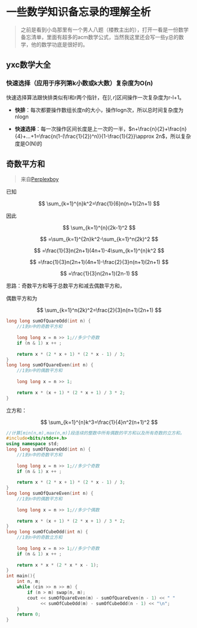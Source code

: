# 一些数学知识备忘录的理解全析

> 之前是看到小岛那里有一个男人八题（楼教主出的），打开一看是一份数学备忘清单，里面有超多的acm数学公式，当然我这里还会写一些y总的数学，他的数学功底是很好的。

## yxc数学大全

### 快速选择（应用于序列第k小数或k大数）复杂度为O(n)

快速选择算法跟快排类似有l和r两个指针，在$[l,r]$区间操作一次复杂度为r-l+1。

- **快排**：每次都要操作数组长度n的大小，操作logn次，所以总时间复杂度为nlogn

- **快速选择**：每一次操作区间长度是上一次的一半，$n+\frac{n}{2}+\frac{n}{4}+...+1=\frac{n(1-(\frac{1}{2})^n)}{1-\frac{1}{2}}\approx 2n$，所以复杂度是O(N)的

## 奇数平方和

> 来自[Perplexboy](https://www.zhihu.com/people/a-tuan-14)

已知

$$
\sum_{k=1}^{n}k^2=\frac{1}{6}n(n+1)(2n+1)
$$

因此

$$
\sum_{k=1}^{n}(2k-1)^2
$$

$$
=\sum_{k=1}^{2n}k^2-\sum_{k=1}^n(2k)^2
$$

$$
=\frac{1}{3}n(2n+1)(4n+1)-4\sum_{k=1}^{n}k^2
$$

$$
=\frac{1}{3}n(2n+1)(4n+1)-\frac{2}{3}n(n+1)(2n+1)
$$

$$
=\frac{1}{3}n(2n+1)(2n-1)
$$

思路：奇数平方和等于总数平方和减去偶数平方和，

偶数平方和为

$$
\sum_{k=1}^n(2k)^2=\frac{2}{3}n(n+1)(2n+1)
$$

```c++
long long sumOfQuareOdd(int n) {
    //1到n中的奇数平方和
    
    long long x = n >> 1;//多少个奇数
    if (n & 1) x ++ ;
    
    return x * (2 * x + 1) * (2 * x - 1) / 3;
}
long long sumOfQuareEven(int n) {
    //1到n中的偶数平方和
    
    long long x = n >> 1;
    
    return x * (x + 1) * (2 * x + 1) / 3 * 2;
}
```

立方和：

$$
\sum_{k=1}^{n}k^3=\frac{1}{4}n^2(n+1)^2
$$

```c++
//计算[min(n,m),max(n,m)]段连续的整数中所有偶数的平方和以及所有奇数的立方和。
#include<bits/stdc++.h>
using namespace std;
long long sumOfQuareOdd(int n) {
    //1到n中的奇数平方和
    
    long long x = n >> 1;//多少个奇数
    if (n & 1) x ++ ;
    
    return x * (2 * x + 1) * (2 * x - 1) / 3;
}
long long sumOfQuareEven(int n) {
    //1到n中的偶数平方和
    
    long long x = n >> 1;//多少个偶数
    
    return x * (x + 1) * (2 * x + 1) / 3 * 2;
}
long long sumOfCubeOdd(int n) {
    //1到n中的奇数立方和
    
    long long x = n >> 1;//多少个奇数
    if (n & 1) x ++ ;
    
    return x * x * (2 * x * x - 1);
}
int main(){
    int n, m;
    while (cin >> n >> m) {
        if (n > m) swap(n, m);
        cout << sumOfQuareEven(m) - sumOfQuareEven(n - 1) << " "
             << sumOfCubeOdd(m) - sumOfCubeOdd(n - 1) << "\n";
    }
	return 0;
}
```
